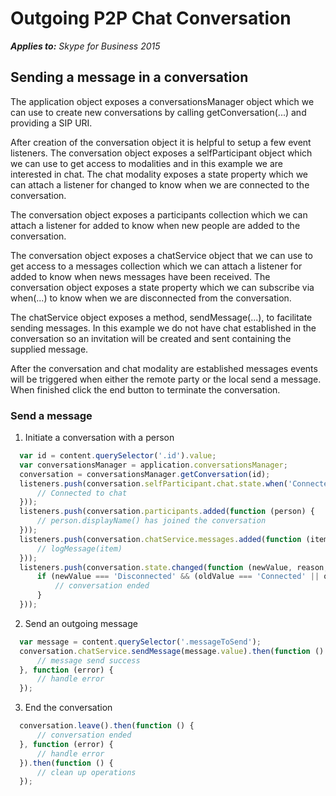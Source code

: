 
# Outgoing P2P Chat Conversation


 _**Applies to:** Skype for Business 2015_

## Sending a message in a conversation

The application object exposes a conversationsManager object which we can use to create new conversations by calling getConversation(...) and providing a SIP URI.

After creation of the conversation object it is helpful to setup a few event listeners. The conversation object exposes a selfParticipant object which we can use to get access to modalities and in this example we are interested in chat.
The chat modality exposes a state property which we can attach a listener for changed to know when we are connected to the conversation.

The conversation object exposes a participants collection which we can attach a listener for added to know when new people are added to the conversation.

The conversation object exposes a chatService object that we can use to get access to a messages collection which we can attach a listener for added to know when news messages have been received.
The conversation object exposes a state property which we can subscribe via when(...) to know when we are disconnected from the conversation.

The chatService object exposes a method, sendMessage(...), to facilitate sending messages. In this example we do not have chat established in the conversation so an invitation will be created and sent containing the supplied message.

After the conversation and chat modality are established messages events will be triggered when either the remote party or the local send a message. When finished click the end button to terminate the conversation.


### Send a message

1. Initiate a conversation with a person 

  ```js
    var id = content.querySelector('.id').value;
    var conversationsManager = application.conversationsManager;
    conversation = conversationsManager.getConversation(id);
    listeners.push(conversation.selfParticipant.chat.state.when('Connected', function () {
        // Connected to chat
    }));
    listeners.push(conversation.participants.added(function (person) {
        // person.displayName() has joined the conversation
    }));
    listeners.push(conversation.chatService.messages.added(function (item) {
        // logMessage(item)
    }));
    listeners.push(conversation.state.changed(function (newValue, reason, oldValue) {
        if (newValue === 'Disconnected' && (oldValue === 'Connected' || oldValue === 'Connecting')) {
            // conversation ended
        }
    }));
  ```

2. Send an outgoing message

  ```js
    var message = content.querySelector('.messageToSend');
    conversation.chatService.sendMessage(message.value).then(function () {
        // message send success
    }, function (error) {
        // handle error
    });
  ```

3. End the conversation

  ```js
    conversation.leave().then(function () {
        // conversation ended
    }, function (error) {
        // handle error
    }).then(function () {
        // clean up operations
    });
  ```
